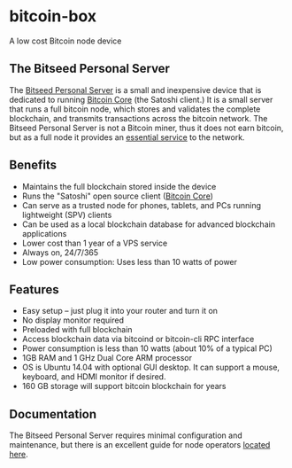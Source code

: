 # bitcoin-box
A low cost Bitcoin node device

The Bitseed Personal Server
----------------

The [Bitseed Personal Server](https://bitseed.org/shop/) is a small and inexpensive device that is dedicated to running [Bitcoin Core](https://github.com/bitcoin/bitcoin) (the Satoshi client.) It is a small server that runs a full bitcoin node, which stores and validates the complete blockchain, and transmits transactions across the bitcoin network. The Bitseed Personal Server is not a Bitcoin miner, thus it does not earn bitcoin, but as a full node it provides an [essential service](https://medium.com/@lopp/bitcoin-nodes-how-many-is-enough-9b8e8f6fd2cf) to the network.

Benefits
----------------

* Maintains the full blockchain stored inside the device
* Runs the "Satoshi" open source client ([Bitcoin Core](https://github.com/bitcoin/bitcoin))
* Can serve as a trusted node for phones, tablets, and PCs running lightweight (SPV) clients
* Can be used as a local blockchain database for advanced blockchain applications
* Lower cost than 1 year of a VPS service
* Always on, 24/7/365
* Low power consumption:  Uses less than 10 watts of power

Features
----------------

* Easy setup – just plug it into your router and turn it on
* No display monitor required
* Preloaded with full blockchain
* Access blockchain data via bitcoind or bitcoin-cli RPC interface
* Power consumption is less than 10 watts (about 10% of a typical PC)
* 1GB RAM and 1 GHz Dual Core ARM processor
* OS is Ubuntu 14.04 with optional GUI desktop.  It can support a mouse, keyboard, and HDMI monitor if desired.
* 160 GB storage will support bitcoin blockchain for years

Documentation
----------------
The Bitseed Personal Server requires minimal configuration and maintenance, but there is an excellent guide for node operators [located here](https://bitcoin.org/en/full-node).
